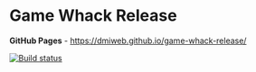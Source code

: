 # Game Whack Release

**GitHub Pages** - https://dmiweb.github.io/game-whack-release/

[![Build status](https://ci.appveyor.com/api/projects/status/ivbjy8hvsfmrf16x?svg=true)](https://ci.appveyor.com/project/dmiweb/game-whack-release)
